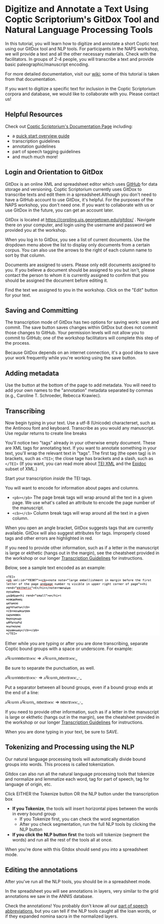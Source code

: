 # Digitize and Annotate a Text Using Coptic Scriptorium's GitDox Tool and Natural Language Processing Tools

In this tutorial, you will learn how to digitize and annotate a short Coptic text using our GitDox tool and NLP tools.  For participants in the NAPS workshop, we will provide a text and all the other necessary materials.  Check with the facilitators.  In groups of 2-4 people, you will transcribe a text and provide basic paleographic/manuscript encoding.

For more detailed documentation, visit our [wiki](http://wiki.copticscriptorium.org/doku.php?id=gitdox_workflow); some of this tutorial is taken from that documentation.

If you want to digitize a specific text for inclusion in the Coptic Scriptorium corpora and database, we would like to collaborate with you. Please contact us!

## Helpful Resources

Check out [Coptic Scriptorium's Documentation Page](https://copticscriptorium.org/documentation) including:
  * a [quick start overview guide](https://copticscriptorium.org/download/scriptorium_guidelines_overview.pdf)
  * transcription guidelines
  * annotation guidelines
  * part of speech tagging guidelines
  * and much much more!

## Login and Orientation to GitDox

GitDox is an online XML and spreadsheet editor which uses [GitHub](github.com/CopticScriptorium/) for data storage and versioning. Coptic Scriptorium currently uses GitDox to transcribe texts and edit them in a spreadsheet.Although you don't need to have a GitHub account to use GitDox, it's helpful.  For the purposes of the NAPS workshop, you don't need one.  If you want to collaborate with us or use GitDox in the future, you can get an account later.

GitDox is located at https://corpling.uis.georgetown.edu/gitdox/ .  Navigate there on your computer, and login using the username and password we provided you at the workshop.

When you log in to GitDox, you see a list of current documents. Use the dropdown menu above the list to display only documents from a certain corpus. You can also use the arrows to the right of each column name to sort by that column.

Documents are assigned to users. Please only edit documents assigned to you. If you believe a document should be assigned to you but isn't, please contact the person to whom it is currently assigned to confirm that you should be assigned the document before editing it.

Find the text we assigned to you in the workshop.  Click on the "Edit" button for your text.

## Saving and Committing

The transcription mode of GitDox has two options for saving work: save and commit. The save button saves changes within GitDox but does not commit those changes to GitHub. Your permission levels will not allow you to commit to GitHub; one of the workshop facilitators will complete this step of the process. 

Because GitDox depends on an internet connection, it's a good idea to save your work frequently while you're working using the save button.

## Adding metadata

Use the button at the bottom of the page to add metadata.  You will need to add your own names to the "annotation" metadata separated by commas (e.g., Caroline T. Schroeder, Rebecca Krawiec).  

## Transcribing

Now begin typing in your text.  Use a utf-8 (Unicode) characterset, such as the Antinoou font and keyboard.  Transcribe as you would any manuscript.  Use regular returns to create line breaks

You'll notice two "tags" already in your otherwise empty document.  These are XML tags for annotating text.  If you want to annotate something in your text, you'll wrap the relevant text in "tags".  The first tag (the open tag) is in brackets, such as `<TEI>`; the close tage has brackets and a slash, such as `</TEI>` (If you want, you can read more about [TEI XML](http://www.tei-c.org/index.xml) and the [Epidoc](https://sourceforge.net/p/epidoc/wiki/Home/) subset of XML.)

Start your transcription _inside_ the TEI tags.

You will want to encode for information about pages and columns.  
  * `<pb></pb>` The page break tags will wrap around all the text in a given page.  We use what's called an attribute to encode the page number of the manuscript.
  * `<cb></cb>` Column break tags will wrap around all the text in a given column.

When you open an angle bracket, GitDox suggests tags that are currently available. GitDox will also suggest attributes for tags. Improperly closed tags and other errors are highlighted in red.

If you need to provide other information, such as if a letter in the manuscript is large or ekthetic (hangs out in the margin), see the cheatsheet provided in the workshop or our longer [Transcription Guidelines](https://github.com/CopticScriptorium/tagger-part-of-speech/blob/master/scriptorium-transcription-guidelines.pdf) for instructions.

Below, see a sample text encoded as an example:

![screenshot of sample text](https://github.com/CopticScriptorium/NAPS2017/raw/master/images/sample-text.png)

Either while you are typing or after you are done transcribing, separate Coptic bound groups with a space or underscore.  For example:

ⲁϥⲥⲱⲧⲙ̄ⲛ̄ϭⲓⲡϫⲟⲉⲓⲥ ⇒ ⲁϥⲥⲱⲧⲙ̄_ⲛ̄ϭⲓⲡϫⲟⲉⲓⲥ_

Be sure to separate the punctuation, as well.  

ⲁϥⲥⲱⲧⲙ̄ⲛ̄ϭⲓⲡϫⲟⲉⲓⲥ· ⇒ ⲁϥⲥⲱⲧⲙ̄_ⲛ̄ϭⲓⲡϫⲟⲉⲓⲥ_·_

Put a separator between all bound groups, even if a bound group ends at the end of a line:

ⲁϥⲥⲱⲧⲙ̄     ⲁϥⲥⲱⲧⲙ̄_
ⲛ̄ϭⲓⲡϫⲟⲉⲓⲥ ⇒  ⲛ̄ϭⲓⲡϫⲟⲉⲓⲥ_·_

If you need to provide other information, such as if a letter in the manuscript is large or ekthetic (hangs out in the margin), see the cheatsheet provided in the workshop or our longer [Transcription Guidelines](https://github.com/CopticScriptorium/tagger-part-of-speech/blob/master/scriptorium-transcription-guidelines.pdf) for instructions.

When you are done typing in your text, be sure to SAVE.

## Tokenizing and Processing using the NLP

Our natural language processing tools will automatically divide bound groups into words.  This process is called tokenization.  

Gitdox can also run all the natural language processing tools that tokenize and normalize and lemmatize each word, tag for part of speech, tag for language of origin, etc.  

Click EITHER the Tokenize button OR the NLP button under the transcription box 
  * **If you Tokenize**, the tools will insert horizontal pipes between the words in every bound group
    * If you Tokenize first, you can check the word segmentation
    * After you check segmentation, run the full NLP tools by clicking the NLP button
  * **If you click the NLP button first** the tools will tokenize (segment the words) and run all the rest of the tools all at once.

When you're done with this Gitdox should send you into a spreadsheet mode.

## Editing the annotations

After you've run all the NLP tools, you should be in a spreadsheet mode.

In the spreadsheet you will see annotations in layers, very similar to the grid annotations we saw in the ANNIS database.  

Check the annotations! You probably don't know all our [part of speech abbreviations](http://copticscriptorium.org/download/tools/scriptorium_tagset_documentation.pdf), but you can tell if the NLP tools caught all the loan words, or if they expanded nomina sacra in the normalized layers.



